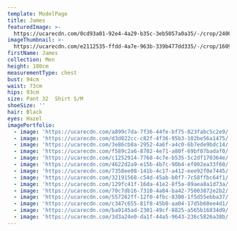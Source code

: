 ```yaml
---
template: ModelPage
title: James
featuredImage: >-
  https://ucarecdn.com/0cd93a01-92e4-4a29-b35c-3eb5057a0a35/-/crop/2400x1319/0,891/-/preview/
imageThumbnail: >-
  https://ucarecdn.com/e2112535-ffdd-4a7e-963b-339b477dd335/-/crop/1609x1865/307,387/-/preview/
firstName: James
collection: Men
height: 180cm
measurementType: chest
bust: 94cm
waist: 73cm
hips: 93cm
size: Pant 32  Shirt S/M
shoeSize: ''
hair: Black
eyes: Hazel
imagePortfolio:
  - image: 'https://ucarecdn.com/a899c7da-7f36-44fe-bf75-823fabc5c2e9/'
  - image: 'https://ucarecdn.com/d3d822cc-c82f-4f36-95b3-102be56a1475/'
  - image: 'https://ucarecdn.com/3e86cb8a-2952-4a6f-a4c0-6b7ede9bdc14/'
  - image: 'https://ucarecdn.com/f589c2a6-8702-4e71-a80f-69bf07badaf0/'
  - image: 'https://ucarecdn.com/c1252914-7768-4c7e-b535-5c2df170364e/'
  - image: 'https://ucarecdn.com/4622d2a9-e15b-4b7c-90b4-ef002ea33f60/'
  - image: 'https://ucarecdn.com/7358ee08-141b-4c17-a412-eee92f0e7445/'
  - image: 'https://ucarecdn.com/32191568-c54d-45ab-b0f7-7c58ffbc64f1/'
  - image: 'https://ucarecdn.com/129fc41f-16da-41e2-8f5a-89aea8a1d73a/'
  - image: 'https://ucarecdn.com/70c7db16-7310-4a84-ba42-75003872e2b2/'
  - image: 'https://ucarecdn.com/557262ff-12f0-4fbc-8308-1f5d55ebba37/'
  - image: 'https://ucarecdn.com/c347c655-81f8-45b0-aa04-17d5b68ee4d1/'
  - image: 'https://ucarecdn.com/ba9145ad-2301-49cf-8825-a565b16834d9/'
  - image: 'https://ucarecdn.com/3d3a24e0-da1f-44a5-9643-236c5826a38b/'
---
```


